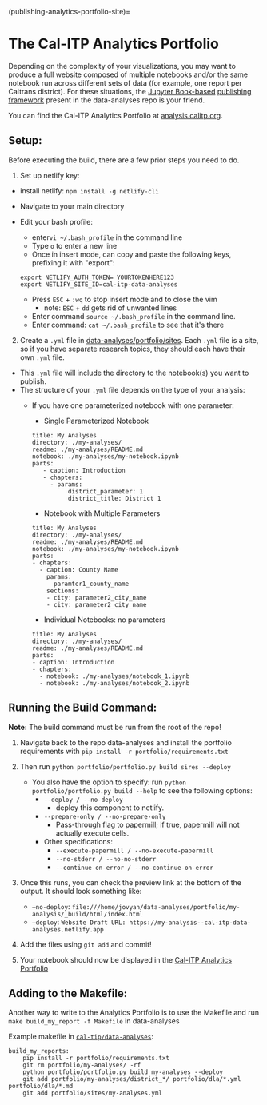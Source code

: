 (publishing-analytics-portfolio-site)=
# The Cal-ITP Analytics Portfolio

Depending on the complexity of your visualizations, you may want to produce
a full website composed of multiple notebooks and/or the same notebook run
across different sets of data (for example, one report per Caltrans district).
For these situations, the [Jupyter Book-based](https://jupyterbook.org/en/stable/intro.html)
[publishing framework](https://github.com/cal-itp/data-analyses/tree/main/portfolio)
present in the data-analyses repo is your friend.

You can find the Cal-ITP Analytics Portfolio at [analysis.calitp.org](https://analysis.calitp.org).

## Setup:
Before executing the build, there are a few prior steps you need to do.

1. Set up netlify key:
* install netlify: `npm install -g netlify-cli`
* Navigate to your main directory
* Edit your bash profile:
    * enter`vi ~/.bash_profile` in the command line
    * Type `o` to enter a new line
    * Once in insert mode, can copy and paste the following keys, prefixing it with "export":
    ```
    export NETLIFY_AUTH_TOKEN= YOURTOKENHERE123
    export NETLIFY_SITE_ID=cal-itp-data-analyses
    ```

    * Press `ESC` + `:wq` to stop insert mode and to close the vim
        * note: `ESC` + `dd` gets rid of unwanted lines
    * Enter command `source ~/.bash_profile` in the command line.
    * Enter command: `cat ~/.bash_profile` to see that it's there

2. Create a `.yml` file in [data-analyses/portfolio/sites](https://github.com/cal-itp/data-analyses/tree/main/portfolio/sites). Each `.yml` file is a site, so if you have separate research topics, they should each have their own `.yml` file.
* This `.yml` file will include the directory to the notebook(s) you want to publish.
* The structure of your `.yml` file depends on the type of your analysis:
    * If you have one parameterized notebook with one parameter:
        * Single Parameterized Notebook
        ```
        title: My Analyses
        directory: ./my-analyses/
        readme: ./my-analyses/README.md
        notebook: ./my-analyses/my-notebook.ipynb
        parts:
           - caption: Introduction
           - chapters:
             - params:
                  district_parameter: 1
                  district_title: District 1
        ```
        * Notebook with Multiple Parameters
        ```
        title: My Analyses
        directory: ./my-analyses/
        readme: ./my-analyses/README.md
        notebook: ./my-analyses/my-notebook.ipynb
        parts:
        - chapters:
          - caption: County Name
            params:
              paramter1_county_name
            sections:
            - city: parameter2_city_name
            - city: parameter2_city_name
        ```

        * Individual Notebooks: no parameters
        ```
        title: My Analyses
        directory: ./my-analyses/
        readme: ./my-analyses/README.md
        parts:
        - caption: Introduction
        - chapters:
          - notebook: ./my-analyses/notebook_1.ipynb
          - notebook: ./my-analyses/notebook_2.ipynb
        ```
## Running the Build Command:
**Note:** The build command must be run from the root of the repo!
1. Navigate back to the repo data-analyses and install the portfolio requirements with
`pip install -r portfolio/requirements.txt`
2. Then run `python portfolio/portfolio.py build sires --deploy`
    *  You also have the option to specify: run `python portfolio/portfolio.py build --help` to see the following options:
        * `--deploy / --no-deploy`
            * deploy this component to netlify.
        * `--prepare-only / --no-prepare-only`
            * Pass-through flag to papermill; if true, papermill will not actually execute cells.
        * Other specifications:
            * `--execute-papermill / --no-execute-papermill`
            * `--no-stderr / --no-no-stderr`
            * `--continue-on-error / --no-continue-on-error`

3. Once this runs, you can check the preview link at the bottom of the output. It should look something like:
    * `–no-deploy`: `file:///home/jovyan/data-analyses/portfolio/my-analysis/_build/html/index.html`
    * `–deploy`: `Website Draft URL: https://my-analysis--cal-itp-data-analyses.netlify.app`

4. Add the files using `git add` and commit!
5. Your notebook should now be displayed in the [Cal-ITP Analytics Portfolio](https://analysis.calitp.org/)

## Adding to the Makefile:

Another way to write to the Analytics Portfolio is to use the Makefile and run
`make build_my_report -f Makefile` in data-analyses

Example makefile in [`cal-tip/data-analyses`](https://github.com/cal-itp/data-analyses/blob/main/Makefile):

```
build_my_reports:
    pip install -r portfolio/requirements.txt
    git rm portfolio/my-analyses/ -rf
    python portfolio/portfolio.py build my-analyses --deploy
    git add portfolio/my-analyses/district_*/ portfolio/dla/*.yml portfolio/dla/*.md
    git add portfolio/sites/my-analyses.yml
```
